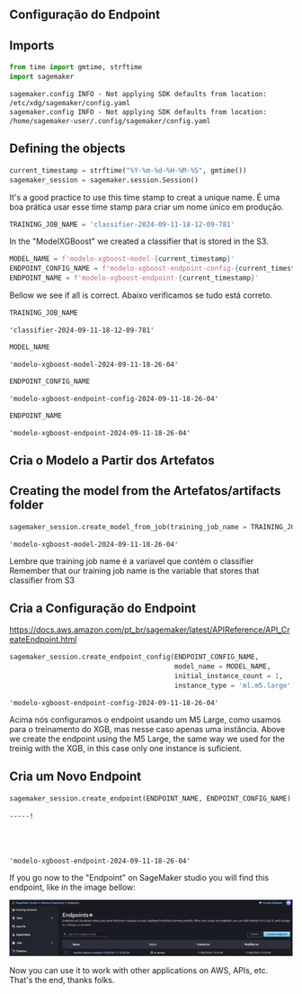 ## Configuração do Endpoint

## Imports 


```python
from time import gmtime, strftime
import sagemaker
```

    sagemaker.config INFO - Not applying SDK defaults from location: /etc/xdg/sagemaker/config.yaml
    sagemaker.config INFO - Not applying SDK defaults from location: /home/sagemaker-user/.config/sagemaker/config.yaml


## Defining the objects


```python
current_timestamp = strftime("%Y-%m-%d-%H-%M-%S", gmtime()) 
sagemaker_session = sagemaker.session.Session()
```
It's a good practice to use this time stamp to creat a unique name.
É uma boa prática usar esse time stamp para criar um nome único em produção.

```python
TRAINING_JOB_NAME = 'classifier-2024-09-11-18-12-09-781'
```
In the "ModelXGBoost" we created a classifier that is stored in the S3.

```python
MODEL_NAME = f'modelo-xgboost-model-{current_timestamp}'
ENDPOINT_CONFIG_NAME = f'modelo-xgboost-endpoint-config-{current_timestamp}'
ENDPOINT_NAME = f'modelo-xgboost-endpoint-{current_timestamp}'
```
Bellow we see if all is correct. Abaixo verificamos se tudo está correto.

```python
TRAINING_JOB_NAME 
```




    'classifier-2024-09-11-18-12-09-781'




```python
MODEL_NAME
```




    'modelo-xgboost-model-2024-09-11-18-26-04'




```python
ENDPOINT_CONFIG_NAME
```




    'modelo-xgboost-endpoint-config-2024-09-11-18-26-04'




```python
ENDPOINT_NAME
```




    'modelo-xgboost-endpoint-2024-09-11-18-26-04'



## Cria o Modelo a Partir dos Artefatos
## Creating the model from the Artefatos/artifacts folder



```python
sagemaker_session.create_model_from_job(training_job_name = TRAINING_JOB_NAME, name = MODEL_NAME) 
```




    'modelo-xgboost-model-2024-09-11-18-26-04'


Lembre que training job name é a variavel que contém o classifier
Remember that our training job name is the variable that stores that classifier from S3
## Cria a Configuração do Endpoint

https://docs.aws.amazon.com/pt_br/sagemaker/latest/APIReference/API_CreateEndpoint.html


```python
sagemaker_session.create_endpoint_config(ENDPOINT_CONFIG_NAME, 
                                         model_name = MODEL_NAME, 
                                         initial_instance_count = 1, 
                                         instance_type = 'ml.m5.large')
```




    'modelo-xgboost-endpoint-config-2024-09-11-18-26-04'


Acima nós configuramos o endpoint usando um M5 Large, como usamos para o treinamento do XGB, mas nesse caso apenas uma instância.
Above we create the endpoint using the M5 Large, the same way we used for the treinig with the XGB, in this case only one instance is suficient.
## Cria um Novo Endpoint


```python
sagemaker_session.create_endpoint(ENDPOINT_NAME, ENDPOINT_CONFIG_NAME)
```

    -----!




    'modelo-xgboost-endpoint-2024-09-11-18-26-04'



If  you go now to the "Endpoint" on SageMaker studio you will find this endpoint, like in the image bellow: 

![image.png](EndpointConfig_files/1e251cc9-ce57-4f02-b80b-912993117864.png)

Now you can use it to work with other applications on AWS, APIs, etc.
That's the end, thanks folks.